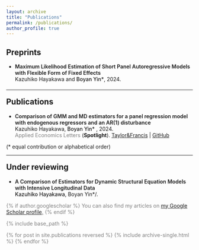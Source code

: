 ```yaml
---
layout: archive
title: "Publications"
permalink: /publications/
author_profile: true
---
```


 
## Preprints
 
 - <span style="font-weight: 600;">Maximum Likelihood Estimation of Short Panel Autoregressive Models with Flexible Form of Fixed Effects</span>   
 <span style="font-size:14px;">Kazuhiko Hayakawa and </span><span style="font-size:14px;font-weight:500;">Boyan Yin\*</span><span style="font-size:14px;">, 2024.

<p style="margin-bottom: 20px;"> </p>

----

<p style="margin-bottom: -10px;"> </p>

## Publications

 - <span style="font-weight: 600;">Comparison of GMM and MD estimators for a panel regression model with endogenous regressors and an AR(1) disturbance</span>   
 <span style="font-size:14px;">Kazuhiko Hayakawa, </span><span style="font-size:14px;font-weight:500;">Boyan Yin\*</span><span style="font-size:14px;"> , 2024.</span>    
     <span style="color:grey;font-size:14px;">Applied Economics Letters</span>  <span style="font-size:14px;">(**Spotlight**)</span>. 
    <span style="font-size:14px;">[Taylor&Francis](https://www.tandfonline.com/doi/pdf/10.1080/13504851.2024.2352166) | [GitHub](https://github.com/Byan2019/)</span>


<span style="font-size:14px">(* equal contribution or alphabetical order)</span>

---

<p style="margin-bottom: -10px;"> </p>

## Under reviewing

- <span style="font-weight: 600;">A Comparison of Estimators for Dynamic Structural Equation Models with Intensive Longitudinal Data</span>      
  <span style="font-size:14px;font-weight:500;">Kazuhiko Hayakawa</span><span style="font-size:14px">, Boyan Yin*/.</span>  
 <span style="color:grey;font-size:14px;">



{% if author.googlescholar %}
  You can also find my articles on <u><a href="{{author.googlescholar}}">my Google Scholar profile</a>.</u>
{% endif %}

{% include base_path %}

{% for post in site.publications reversed %}
  {% include archive-single.html %}
{% endfor %}
